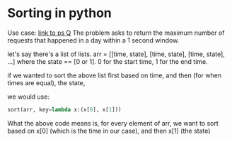 # Sorting in python
Use case: 
[link to ps Q](https://programmers.co.kr/learn/courses/30/lessons/17676)
The problem asks to return the maximum number of requests that happened in a day within a 1 second window.

let's say there's a list of lists.
arr = [[time, state], [time, state], [time, state], ...]
where the state == [0 or 1]. 0 for the start time, 1 for the end time.

if we wanted to sort the above list first based on time, and then (for when times are equal), the state,

we would use:

``` python
sort(arr, key=lambda x:(x[0], x[1]))
```
What the above code means is, for every element of arr, we want to sort based on x[0] (which is the time in our case), and then x[1] (the state)

